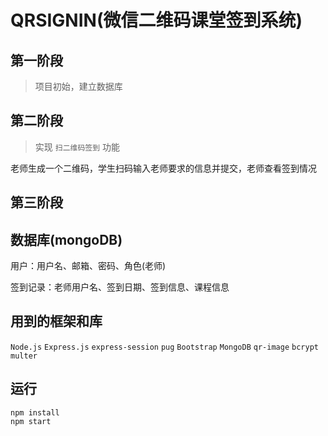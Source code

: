 # QRSIGNIN(微信二维码课堂签到系统)

## 第一阶段

> 项目初始，建立数据库

## 第二阶段

> 实现 `扫二维码签到` 功能

老师生成一个二维码，学生扫码输入老师要求的信息并提交，老师查看签到情况

## 第三阶段

## 数据库(mongoDB)

用户：用户名、邮箱、密码、角色(老师)

签到记录：老师用户名、签到日期、签到信息、课程信息


## 用到的框架和库

`Node.js` `Express.js` `express-session` `pug` `Bootstrap` `MongoDB` `qr-image` `bcrypt` `multer`

## 运行
```shell
npm install
npm start
```